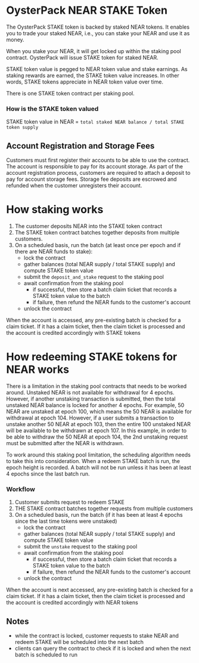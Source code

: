 # OysterPack NEAR STAKE Token
The OysterPack STAKE token is backed by staked NEAR tokens. 
It enables you to trade your staked NEAR, i.e., you can stake your NEAR and use it as money.

When you stake your NEAR, it will get locked up within the staking pool contract.
OysterPack will issue STAKE token for staked NEAR. 

STAKE token value is pegged to NEAR token value and stake earnings. As staking rewards are earned, the STAKE token value 
increases. In other words, STAKE tokens appreciate in NEAR token value over time.

There is one STAKE token contract per staking pool. 

### How is the STAKE token valued
STAKE token value in NEAR = `total staked NEAR balance / total STAKE token supply`

## Account Registration and Storage Fees
Customers must first register their accounts to be able to use the contract. The account is responsible to pay for its account storage.
As part of the account registration process, customers are required to attach a deposit to pay for account storage fees.
Storage fee deposits are escrowed and refunded when the customer unregisters their account.

# How staking works
1. The customer deposits NEAR into the STAKE token contract
2. The STAKE token contract batches together deposits from multiple customers. 
3. On a scheduled basis, run the batch (at least once per epoch and if there are NEAR funds to stake):
   - lock the contract 
   - gather balances (total NEAR supply / total STAKE supply) and compute STAKE token value
   - submit the `deposit_and_stake` request to the staking pool
   - await confirmation from the staking pool
     - if successful, then store a batch claim ticket that records a STAKE token value to the batch
     - if failure, then refund the NEAR funds to the customer's account
   - unlock the contract

When the account is accessed, any pre-existing batch is checked for a claim ticket. If it has a claim ticket, then 
the claim ticket is processed and the account is credited accordingly with STAKE tokens

# How redeeming STAKE tokens for NEAR works
There is a limitation in the staking pool contracts that needs to be worked around. Unstaked NEAR is not available for
withdrawal for 4 epochs. However, if another unstaking transaction is submitted, then the total unstaked NEAR balance
is locked for another 4 epochs. For example, 50 NEAR are unstaked at epoch 100, which means the 50 NEAR is available
for withdrawal at epoch 104. However, if a user submits a transaction to unstake another 50 NEAR at epoch 103, then
the entire 100 unstaked NEAR will be available to be withdrawn at epoch 107. In this example, in order to be able to 
withdraw the 50 NEAR at epoch 104, the 2nd unstaking request must be submitted after the NEAR is withdrawn.

To work around this staking pool limitation, the scheduling algorithm needs to take this into consideration. When a redeem 
STAKE batch is run, the epoch height is recorded. A batch will not be run unless it has been at least 4 epochs since the 
last batch run.

### Workflow
1. Customer submits request to redeem STAKE
2. THE STAKE contract batches together requests from multiple customers
3. On a scheduled basis, run the batch (if it has been at least 4 epochs since the last time tokens were unstaked)
   - lock the contract
   - gather balances (total NEAR supply / total STAKE supply) and compute STAKE token value
   - submit the `unstake` request to the staking pool
   - await confirmation from the staking pool
       - if successful, then store a batch claim ticket that records a STAKE token value to the batch
       - if failure, then refund the NEAR funds to the customer's account
   - unlock the contract
    
When the account is next accessed, any pre-existing batch is checked for a claim ticket. If it has a claim ticket, then
the claim ticket is processed and the account is credited accordingly with NEAR tokens

## Notes
- while the contract is locked, customer requests to stake NEAR and redeem STAKE will be scheduled into the next batch
- clients can query the contract to check if it is locked and when the next batch is scheduled to run